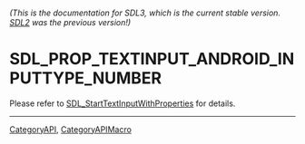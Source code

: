 ###### (This is the documentation for SDL3, which is the current stable version. [SDL2](https://wiki.libsdl.org/SDL2/) was the previous version!)
# SDL_PROP_TEXTINPUT_ANDROID_INPUTTYPE_NUMBER

Please refer to [SDL_StartTextInputWithProperties](SDL_StartTextInputWithProperties) for details.

----
[CategoryAPI](CategoryAPI), [CategoryAPIMacro](CategoryAPIMacro)

